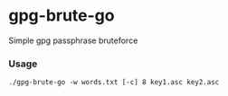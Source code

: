 # gpg-brute-go

Simple gpg passphrase bruteforce

### Usage

`./gpg-brute-go -w words.txt [-c] 8 key1.asc key2.asc`
